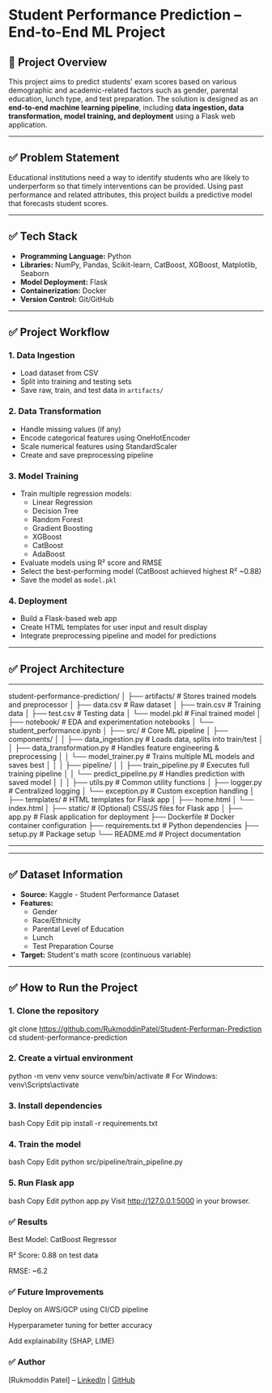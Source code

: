 # **Student Performance Prediction – End-to-End ML Project**

## 📌 **Project Overview**
This project aims to predict students' exam scores based on various demographic and academic-related factors such as gender, parental education, lunch type, and test preparation. The solution is designed as an **end-to-end machine learning pipeline**, including **data ingestion, data transformation, model training, and deployment** using a Flask web application.

---

## ✅ **Problem Statement**
Educational institutions need a way to identify students who are likely to underperform so that timely interventions can be provided. Using past performance and related attributes, this project builds a predictive model that forecasts student scores.

---

## ✅ **Tech Stack**
- **Programming Language:** Python
- **Libraries:** NumPy, Pandas, Scikit-learn, CatBoost, XGBoost, Matplotlib, Seaborn
- **Model Deployment:** Flask
- **Containerization:** Docker
- **Version Control:** Git/GitHub

---

## ✅ **Project Workflow**
### **1. Data Ingestion**
- Load dataset from CSV
- Split into training and testing sets
- Save raw, train, and test data in `artifacts/`

### **2. Data Transformation**
- Handle missing values (if any)
- Encode categorical features using OneHotEncoder
- Scale numerical features using StandardScaler
- Create and save preprocessing pipeline

### **3. Model Training**
- Train multiple regression models:
  - Linear Regression
  - Decision Tree
  - Random Forest
  - Gradient Boosting
  - XGBoost
  - CatBoost
  - AdaBoost
- Evaluate models using R² score and RMSE
- Select the best-performing model (CatBoost achieved highest R² ~0.88)
- Save the model as `model.pkl`

### **4. Deployment**
- Build a Flask-based web app
- Create HTML templates for user input and result display
- Integrate preprocessing pipeline and model for predictions

---

## ✅ **Project Architecture**

---
student-performance-prediction/
│
├── artifacts/                     # Stores trained models and preprocessor
│   ├── data.csv                   # Raw dataset
│   ├── train.csv                  # Training data
│   ├── test.csv                   # Testing data
│   └── model.pkl                  # Final trained model
│
├── notebook/                      # EDA and experimentation notebooks
│   └── student_performance.ipynb
│
├── src/                           # Core ML pipeline
│   ├── components/
│   │   ├── data_ingestion.py      # Loads data, splits into train/test
│   │   ├── data_transformation.py # Handles feature engineering & preprocessing
│   │   └── model_trainer.py       # Trains multiple ML models and saves best
│   │
│   ├── pipeline/
│   │   ├── train_pipeline.py      # Executes full training pipeline
│   │   └── predict_pipeline.py    # Handles prediction with saved model
│   │
│   ├── utils.py                   # Common utility functions
│   ├── logger.py                  # Centralized logging
│   └── exception.py               # Custom exception handling
│
├── templates/                     # HTML templates for Flask app
│   ├── home.html
│   └── index.html
│
├── static/                        # (Optional) CSS/JS files for Flask app
│
├── app.py                         # Flask application for deployment
├── Dockerfile                     # Docker container configuration
├── requirements.txt               # Python dependencies
├── setup.py                       # Package setup
└── README.md                      # Project documentation



---
---

## ✅ **Dataset Information**
- **Source:** Kaggle - Student Performance Dataset
- **Features:**
  - Gender
  - Race/Ethnicity
  - Parental Level of Education
  - Lunch
  - Test Preparation Course
- **Target:** Student's math score (continuous variable)

---

## ✅ **How to Run the Project**
### **1. Clone the repository**

git clone https://github.com/RukmoddinPatel/Student-Performan-Prediction
cd student-performance-prediction

### 2. Create a virtual environment
python -m venv venv
source venv/bin/activate   # For Windows: venv\Scripts\activate


### 3. Install dependencies
bash
Copy
Edit
pip install -r requirements.txt



### 4. Train the model
bash
Copy
Edit
python src/pipeline/train_pipeline.py


### 5. Run Flask app
bash
Copy
Edit
python app.py
Visit http://127.0.0.1:5000 in your browser.


### ✅ Results
Best Model: CatBoost Regressor

R² Score: 0.88 on test data

RMSE: ~6.2


### ✅ Future Improvements
Deploy on AWS/GCP using CI/CD pipeline

Hyperparameter tuning for better accuracy

Add explainability (SHAP, LIME)

### ✅ Author
[Rukmoddin Patel] – [LinkedIn](https://www.linkedin.com/in/rukmoddin-patel-a45132260/) | [GitHub](https://github.com/RukmoddinPatel)



```